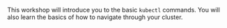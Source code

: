 This workshop will introduce you to the basic `kubectl` commands.
You will also learn the basics of how to navigate through your cluster.
